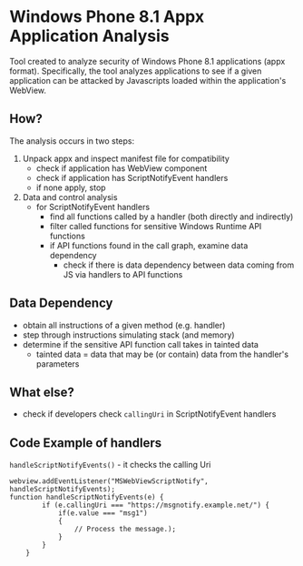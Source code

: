 Windows Phone 8.1 Appx Application Analysis
==========

Tool created to analyze security of Windows Phone 8.1 applications (appx format).
Specifically, the tool analyzes applications to see if a given application can be attacked by Javascripts loaded within the application's WebView.

How?
----

The analysis occurs in two steps:

1. Unpack appx and inspect manifest file for compatibility
	- check if application has WebView component
	- check if application has ScriptNotifyEvent handlers
	- if none apply, stop
2. Data and control analysis
	- for ScriptNotifyEvent handlers
		- find all functions called by a handler (both directly and indirectly)
		- filter called functions for sensitive Windows Runtime API functions
		- if API functions found in the call graph, examine data dependency
			- check if there is data dependency between data coming from JS via handlers to API functions

Data Dependency
-----

- obtain all instructions of a given method (e.g. handler)
- step through instructions simulating stack (and memory)
- determine if the sensitive API function call takes in tainted data
	- tainted data = data that may be (or contain) data from the handler's parameters

What else?
------

- check if developers check `callingUri` in ScriptNotifyEvent handlers


Code Example of handlers
------

`handleScriptNotifyEvents()` - it checks the calling Uri

```
webview.addEventListener("MSWebViewScriptNotify", handleScriptNotifyEvents);
function handleScriptNotifyEvents(e) {
        if (e.callingUri === "https://msgnotify.example.net/") {
            if(e.value === "msg1")
            {
                // Process the message.);
            }
        }
    }
```
